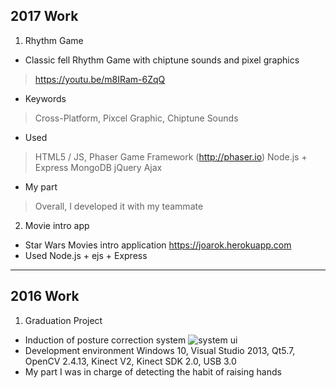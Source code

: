 ## 2017 Work
1. Rhythm Game
* Classic fell Rhythm Game with chiptune sounds and pixel graphics
> https://youtu.be/m8IRam-6ZqQ
* Keywords
> Cross-Platform, Pixcel Graphic, Chiptune Sounds
* Used
> HTML5 / JS, Phaser Game Framework (http://phaser.io)
> Node.js + Express
> MongoDB
> jQuery Ajax
* My part
> Overall, I developed it with my teammate

2. Movie intro app
* Star Wars Movies intro application
https://joarok.herokuapp.com
* Used
Node.js + ejs + Express
* * *
## 2016 Work
1. Graduation Project
* Induction of posture correction system
![system ui](/Users/joarok/2016.png)
* Development environment
Windows 10, Visual Studio 2013, Qt5.7, OpenCV 2.4.13, Kinect V2, Kinect SDK 2.0, USB 3.0
* My part
I was in charge of detecting the habit of raising hands
